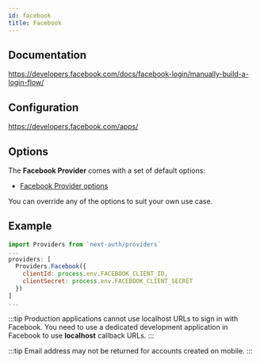 ```yaml
---
id: facebook
title: Facebook
---
```


## Documentation

https://developers.facebook.com/docs/facebook-login/manually-build-a-login-flow/

## Configuration

https://developers.facebook.com/apps/

## Options

The **Facebook Provider** comes with a set of default options:

- [Facebook Provider options](https://github.com/nextauthjs/next-auth/blob/main/src/providers/facebook.js)

You can override any of the options to suit your own use case.

## Example

```js
import Providers from `next-auth/providers`
...
providers: [
  Providers.Facebook({
    clientId: process.env.FACEBOOK_CLIENT_ID,
    clientSecret: process.env.FACEBOOK_CLIENT_SECRET
  })
]
...
```

:::tip
Production applications cannot use localhost URLs to sign in with Facebook. You need to use a dedicated development application in Facebook to use **localhost** callback URLs.
:::

:::tip
Email address may not be returned for accounts created on mobile.
:::
